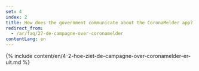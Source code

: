 ```yaml
---
set: 4
index: 2
title: How does the government communicate about the CoronaMelder app?
redirect_from: 
  - /ar/faq/27-de-campagne-over-coronamelder
contentLang: en
---
```

{% include content/en/4-2-hoe-ziet-de-campagne-over-coronamelder-er-uit.md %}

